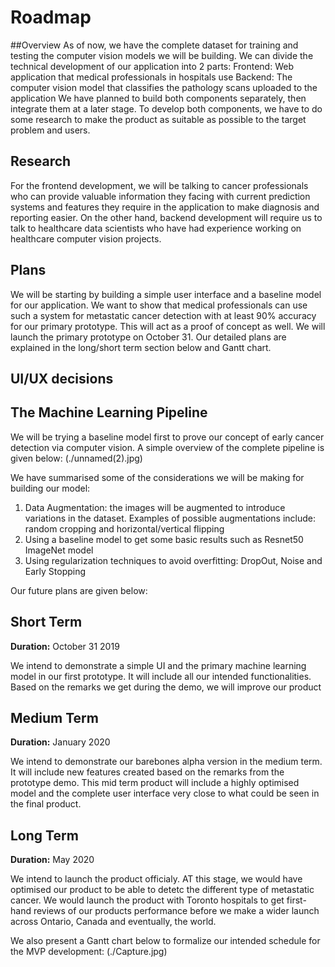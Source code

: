 # Roadmap

##Overview
As of now, we have the complete dataset for training and testing the computer vision models we will be building. We can divide the technical development of our application into 2 parts: 
Frontend: Web application that medical professionals in hospitals use
Backend: The computer vision model that classifies the pathology scans uploaded to the application
We have planned to build both components separately, then integrate them at a later stage. To develop both components, we have to do some research to make the product as suitable as possible to the target problem and users.



## Research
For the frontend development, we will be talking to cancer professionals who can provide valuable information they facing with current prediction systems and features they require in the application to make diagnosis and reporting easier.
On the other hand, backend development will require us to talk to healthcare data scientists who have had experience working on healthcare computer vision projects.

## Plans
We will be starting by building a simple user interface and a baseline model for our application. We want to show that medical professionals can use such a system for metastatic cancer detection with at least 90% accuracy for our primary prototype. This will act as a proof of concept as well. We will launch the primary prototype on October 31. Our detailed plans are explained in the long/short term section below and Gantt chart.

## UI/UX decisions 














## The Machine Learning Pipeline

We will be trying a baseline model first to prove our concept of early cancer detection via computer vision. 
A simple overview of the complete pipeline is given below:
(./unnamed(2).jpg)

We have summarised some of the considerations we will be making for building our model:
1. Data Augmentation: the images will be augmented to introduce variations in the dataset. Examples of possible augmentations include: random cropping and horizontal/vertical flipping
2. Using a baseline model to get some basic results such as Resnet50 ImageNet model
3. Using regularization techniques to avoid overfitting: DropOut, Noise and Early Stopping

Our future plans are given below:

## Short Term

**Duration:** October 31 2019

We intend to demonstrate a simple UI and the primary machine learning model in our first prototype. It will include all our intended functionalities. Based on the remarks we get during the demo, we will improve our product

## Medium Term

**Duration:** January 2020

We intend to demonstrate our barebones alpha version in the medium term. It will include new features  created based on the remarks from the prototype demo. This mid term product will include a highly optimised model and the complete user interface very close to what could be seen in the final product.


## Long Term

**Duration:** May 2020

We intend to launch the product officialy. AT this stage, we would have optimised our product to be able to detetc the different type of metastatic cancer. We would launch the product with Toronto hospitals to get first-hand reviews of our products performance before we make a wider launch across Ontario, Canada and eventually, the world.


We also present a Gantt chart below to formalize our intended schedule for the MVP development:
(./Capture.jpg)